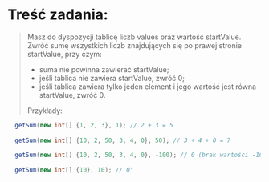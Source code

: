 # Treść zadania:  
> Masz do dyspozycji tablicę liczb values oraz wartość startValue. Zwróć sumę wszystkich liczb znajdujących się po prawej stronie startValue, przy czym:
> 
> - suma nie powinna zawierać startValue;
> - jeśli tablica nie zawiera startValue, zwróć 0;
> - jeśli tablica zawiera tylko jeden element i jego wartość jest równa startValue, zwróć 0.
> 
> Przykłady:  
```java
  getSum(new int[] {1, 2, 3}, 1); // 2 + 3 = 5
 
  getSum(new int[] {10, 2, 50, 3, 4, 0}, 50); // 3 + 4 + 0 = 7
  
  getSum(new int[] {10, 2, 50, 3, 4, 0}, -100); // 0 (brak wartości -100)
 
  getSum(new int[] {10}, 10); // 0"
```
